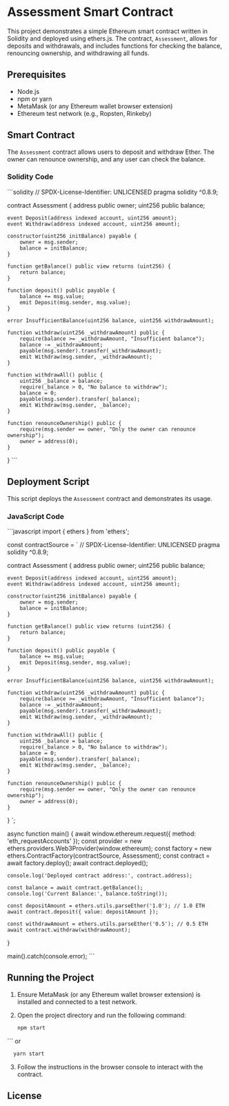 # Assessment Smart Contract

This project demonstrates a simple Ethereum smart contract written in Solidity and deployed using ethers.js. The contract, `Assessment`, allows for deposits and withdrawals, and includes functions for checking the balance, renouncing ownership, and withdrawing all funds.

## Prerequisites

- Node.js
- npm or yarn
- MetaMask (or any Ethereum wallet browser extension)
- Ethereum test network (e.g., Ropsten, Rinkeby)

## Smart Contract

The `Assessment` contract allows users to deposit and withdraw Ether. The owner can renounce ownership, and any user can check the balance.

### Solidity Code

\```solidity
// SPDX-License-Identifier: UNLICENSED
pragma solidity ^0.8.9;

contract Assessment {
    address public owner;
    uint256 public balance;

    event Deposit(address indexed account, uint256 amount);
    event Withdraw(address indexed account, uint256 amount);

    constructor(uint256 initBalance) payable {
        owner = msg.sender;
        balance = initBalance;
    }

    function getBalance() public view returns (uint256) {
        return balance;
    }

    function deposit() public payable {
        balance += msg.value;
        emit Deposit(msg.sender, msg.value);
    }

    error InsufficientBalance(uint256 balance, uint256 withdrawAmount);

    function withdraw(uint256 _withdrawAmount) public {
        require(balance >= _withdrawAmount, "Insufficient balance");
        balance -= _withdrawAmount;
        payable(msg.sender).transfer(_withdrawAmount);
        emit Withdraw(msg.sender, _withdrawAmount);
    }

    function withdrawAll() public {
        uint256 _balance = balance;
        require(_balance > 0, "No balance to withdraw");
        balance = 0;
        payable(msg.sender).transfer(_balance);
        emit Withdraw(msg.sender, _balance);
    }

    function renounceOwnership() public {
        require(msg.sender == owner, "Only the owner can renounce ownership");
        owner = address(0);
    }
}
\```

## Deployment Script

This script deploys the `Assessment` contract and demonstrates its usage.

### JavaScript Code

\```javascript
import { ethers } from 'ethers';

const contractSource = `
// SPDX-License-Identifier: UNLICENSED
pragma solidity ^0.8.9;

contract Assessment {
    address public owner;
    uint256 public balance;

    event Deposit(address indexed account, uint256 amount);
    event Withdraw(address indexed account, uint256 amount);

    constructor(uint256 initBalance) payable {
        owner = msg.sender;
        balance = initBalance;
    }

    function getBalance() public view returns (uint256) {
        return balance;
    }

    function deposit() public payable {
        balance += msg.value;
        emit Deposit(msg.sender, msg.value);
    }

    error InsufficientBalance(uint256 balance, uint256 withdrawAmount);

    function withdraw(uint256 _withdrawAmount) public {
        require(balance >= _withdrawAmount, "Insufficient balance");
        balance -= _withdrawAmount;
        payable(msg.sender).transfer(_withdrawAmount);
        emit Withdraw(msg.sender, _withdrawAmount);
    }

    function withdrawAll() public {
        uint256 _balance = balance;
        require(_balance > 0, "No balance to withdraw");
        balance = 0;
        payable(msg.sender).transfer(_balance);
        emit Withdraw(msg.sender, _balance);
    }

    function renounceOwnership() public {
        require(msg.sender == owner, "Only the owner can renounce ownership");
        owner = address(0);
    }
}
`;

async function main() {
    await window.ethereum.request({ method: 'eth_requestAccounts' });
    const provider = new ethers.providers.Web3Provider(window.ethereum);
    const factory = new ethers.ContractFactory(contractSource, Assessment);
    const contract = await factory.deploy();
    await contract.deployed();
    
    console.log('Deployed contract address:', contract.address);
    
    const balance = await contract.getBalance();
    console.log('Current Balance:', balance.toString());
    
    const depositAmount = ethers.utils.parseEther('1.0'); // 1.0 ETH
    await contract.deposit({ value: depositAmount });

    const withdrawAmount = ethers.utils.parseEther('0.5'); // 0.5 ETH
    await contract.withdraw(withdrawAmount);
}

main().catch(console.error);
\```

## Running the Project

1. Ensure MetaMask (or any Ethereum wallet browser extension) is installed and connected to a test network.

2. Open the project directory and run the following command:

   ```bash
   npm start
\```
or
```bash
  yarn start
```
3. Follow the instructions in the browser console to interact with the contract.


## License
